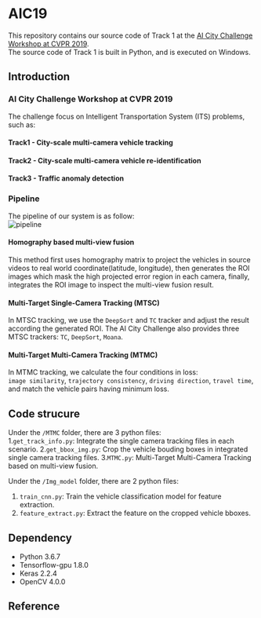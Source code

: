# AIC19

This repository contains our source code of Track 1 at the [AI City Challenge Workshop at CVPR 2019](https://www.aicitychallenge.org/).   
The source code of Track 1 is built in Python, and is executed on Windows.

## Introduction

### AI City Challenge Workshop at CVPR 2019 
The challenge focus on Intelligent Transportation System (ITS) problems, such as:

#### Track1 - City-scale multi-camera vehicle tracking
#### Track2 - City-scale multi-camera vehicle re-identification
#### Track3 - Traffic anomaly detection 

### Pipeline
The pipeline of our system is as follow:  
![pipeline](https://github.com/yrims/AIC19/blob/master/Images/pipeline.png)

#### Homography based multi-view fusion
This method first uses homography matrix to project the vehicles in source videos to real world coordinate(latitude, longitude), then generates the ROI images which mask the high projected error region in each camera, finally, integrates the ROI image to inspect the multi-view fusion result.    
#### Multi-Target Single-Camera Tracking (MTSC)    
In MTSC tracking, we use the `DeepSort` and `TC` tracker and adjust the result according the generated ROI.
The AI City Challenge also provides three MTSC trackers: `TC`, `DeepSort`, `Moana`.    

#### Multi-Target Multi-Camera Tracking (MTMC)
In MTMC tracking, we calculate the four conditions in loss:    
`image similarity`, `trajectory consistency`, `driving direction`, `travel time`,
and match the vehicle pairs having minimum loss.

## Code strucure
Under the `/MTMC` folder, there are 3 python files:       
1.`get_track_info.py`: Integrate the single camera tracking files in each scenario.
2.`get_bbox_img.py`: Crop the vehicle bouding boxes in integrated single camera tracking files.
3.`MTMC.py`: Multi-Target Multi-Camera Tracking based on multi-view fusion.

Under the `/Img_model` folder, there are 2 python files:
1. `train_cnn.py`: Train the vehicle classification model for feature extraction.    
2. `feature_extract.py`: Extract the feature on the cropped vehicle bboxes.    

## Dependency
- Python 3.6.7
- Tensorflow-gpu 1.8.0
- Keras 2.2.4
- OpenCV 4.0.0

## Reference
